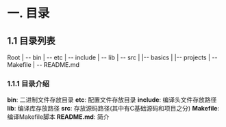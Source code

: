 # 一. 目录
## 1.1 目录列表
Root
| -- bin
| -- etc
| -- include
| -- lib
| -- src
|     |-- basics
|     |-- projects
| -- Makefile
| -- README.md
### 1.1.1 目录介绍
**bin**:        二进制文件存放目录
**etc**:        配置文件存放目录
**include**:    编译头文件存放路径
**lib**:        编译库存放路径
**src**:        存放源码路径(其中有C基础源码和项目之分)
**Makefile**:   编译Makefile脚本
**README.md**:  简介

